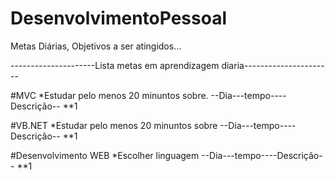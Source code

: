 # DesenvolvimentoPessoal
Metas Diárias, Objetivos a ser atingidos...


---------------------Lista metas em aprendizagem diaria----------------------

#MVC
*Estudar pelo menos 20 minuntos sobre.
--Dia---tempo----Descrição--
**1


#VB.NET
*Estudar pelo menos 20 minuntos sobre
--Dia---tempo----Descrição--
**1

#Desenvolvimento WEB
*Escolher linguagem
--Dia---tempo----Descrição--
**1
